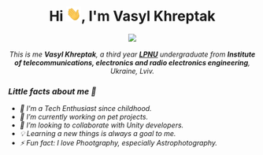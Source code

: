 <h1 align="center">Hi <img src="https://raw.githubusercontent.com/ABSphreak/ABSphreak/master/gifs/Hi.gif" width="30px">, I'm Vasyl Khreptak</h1>

<p align="center">
  <a href="https://github.com/Ratheshan03/readme-typing-svg"><img src="https://readme-typing-svg.herokuapp.com?lines=LPNU+Undergraduate;Unity+Game+Developer;Aspiring+Learner&center=true&width=500&height=50"></a>
</p>

<p align="center">
  <em>
    This is me <b>Vasyl Khreptak</b>, a third year <a href="https://lpnu.ua/"><b>LPNU</b></a> undergraduate from <b>Institute of telecommunications, electronics and radio electronics engineering</b>, Ukraine, Lviv.
    
</p>

  
  <h3>Little facts about me 🧑</h3>

- 🧞 I'm a Tech Enthusiast since childhood.
- 🔭 I’m currently working on pet projects.
- 👯 I’m looking to collaborate with Unity developers.
- 💡 Learning a new things is always a goal to me.
- ⚡ Fun fact: I love Phootgraphy, especially Astrophotography.
<br>
